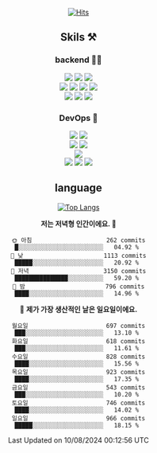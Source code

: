 <div align="center">

[![Hits](https://hits.seeyoufarm.com/api/count/incr/badge.svg?url=https%3A%2F%2Fgithub.com%2Fzxcv9203%2Fhit-counter&count_bg=%23FF7272&title_bg=%23324C2E&icon=codeigniter.svg&icon_color=%23DD5B5B&title=%EB%B0%A9%EB%AC%B8%EC%9E%90&edge_flat=false)](https://hits.seeyoufarm.com)
  
## Skils ⚒️
### backend 🧑‍💻
  
<img src="https://img.shields.io/badge/Java-FF6600?style=flat-square&logo=buymeacoffee&logoColor=white"/>
<img src="https://img.shields.io/badge/Go-0099FF?style=flat-square&logo=go&logoColor=white"/>
<img src="https://img.shields.io/badge/Kotlin-7F52FF?style=flat-square&logo=kotlin&logoColor=white"/>
  
  
<br />
  
<img src="https://img.shields.io/badge/Spring-339933?style=flat-square&logo=Spring&logoColor=white"/>
<img src="https://img.shields.io/badge/Spring Boot-339933?style=flat-square&logo=Spring Boot&logoColor=white"/>
<img src="https://img.shields.io/badge/Spring Security-339933?style=flat-square&logo=Spring Security&logoColor=white"/>
  
<img src="https://img.shields.io/badge/Spring Data JPA-339933?style=flat-square&logo=Hibernate&logoColor=white"/>

<br />
  
  <img src="https://img.shields.io/badge/mysql-0099FF?style=flat-square&logo=mysql&logoColor=white"/>
  <img src="https://img.shields.io/badge/mariadb-0099FF?style=flat-square&logo=mariadb&logoColor=white"/>
  <img src="https://img.shields.io/badge/mongoDB-47A248?style=flat-square&logo=mongodb&logoColor=white"/>
  
  
### DevOps 🚀
  
  <img src="https://img.shields.io/badge/docker-2496ED?style=flat-square&logo=docker&logoColor=white"/>
  <img src="https://img.shields.io/badge/kubernetes-326CE5?style=flat-square&logo=kubernetes&logoColor=white"/>
  
  <br />
  
  <img src="https://img.shields.io/badge/Github Actions-2088FF?style=flat-square&logo=githubactions&logoColor=white"/>
  <img src="https://img.shields.io/badge/Jenkins-D24939?style=flat-square&logo=jenkins&logoColor=white"/>
  
  
  <br />
  <img src="https://img.shields.io/badge/terraform-7B42BC?style=flat-square&logo=terraform&logoColor=white"/>
  
  <br />
  <img src="https://img.shields.io/badge/Amazon AWS-232F3E?style=flat-square&logo=Amazon AWS&logoColor=white"/>

  <img src="https://img.shields.io/badge/GCP-4285F4?style=flat-square&logo=googlecloud&logoColor=white"/>
  <img src="https://img.shields.io/badge/NCP-03C75A?style=flat-square&logo=naver&logoColor=white"/>
  
  
## language

[![Top Langs](https://github-readme-stats.vercel.app/api/top-langs/?username=zxcv9203&hide=html&exclude_repo=zxcv9203.github.io,golB&theme=grate-gatsby)](https://github.com/zxcv9203/github-readme-stats)
  
<!--START_SECTION:waka-->
**저는 저녁형 인간이에요. 🦉** 

```text
🌞 아침                     262 commits         █░░░░░░░░░░░░░░░░░░░░░░░░   04.92 % 
🌆 낮　                     1113 commits        █████░░░░░░░░░░░░░░░░░░░░   20.92 % 
🌃 저녁                     3150 commits        ███████████████░░░░░░░░░░   59.20 % 
🌙 밤　                     796 commits         ████░░░░░░░░░░░░░░░░░░░░░   14.96 % 
```
📅 **제가 가장 생산적인 날은 일요일이에요.** 

```text
월요일                      697 commits         ███░░░░░░░░░░░░░░░░░░░░░░   13.10 % 
화요일                      618 commits         ███░░░░░░░░░░░░░░░░░░░░░░   11.61 % 
수요일                      828 commits         ████░░░░░░░░░░░░░░░░░░░░░   15.56 % 
목요일                      923 commits         ████░░░░░░░░░░░░░░░░░░░░░   17.35 % 
금요일                      543 commits         ███░░░░░░░░░░░░░░░░░░░░░░   10.20 % 
토요일                      746 commits         ████░░░░░░░░░░░░░░░░░░░░░   14.02 % 
일요일                      966 commits         █████░░░░░░░░░░░░░░░░░░░░   18.15 % 
```



 Last Updated on 10/08/2024 00:12:56 UTC
<!--END_SECTION:waka-->
  
</div>

